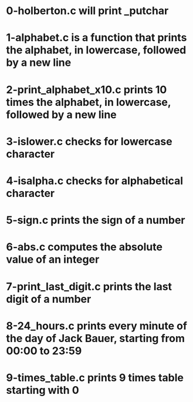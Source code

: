 # 0-holberton.c will print _putchar
# 1-alphabet.c is a function that prints the alphabet, in lowercase, followed by a new line
# 2-print_alphabet_x10.c prints 10 times the alphabet, in lowercase, followed by a new line
# 3-islower.c checks for lowercase character
# 4-isalpha.c checks for alphabetical character
# 5-sign.c prints the sign of a number
# 6-abs.c computes the absolute value of an integer
# 7-print_last_digit.c prints the last digit of a number
# 8-24_hours.c prints every minute of the day of Jack Bauer, starting from 00:00 to 23:59
# 9-times_table.c prints 9 times table starting with 0
